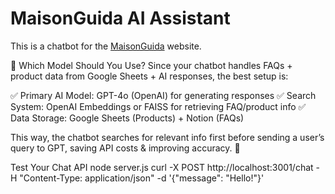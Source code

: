 # MaisonGuida AI Assistant

This is a chatbot for the [MaisonGuida](https://maisonguida.com) website.

🚀 Which Model Should You Use?
Since your chatbot handles FAQs + product data from Google Sheets + AI responses, the best setup is:

✅ Primary AI Model: GPT-4o (OpenAI) for generating responses
✅ Search System: OpenAI Embeddings or FAISS for retrieving FAQ/product info
✅ Data Storage: Google Sheets (Products) + Notion (FAQs)

This way, the chatbot searches for relevant info first before sending a user’s query to GPT, saving API costs & improving accuracy. 🚀

Test Your Chat API
node server.js
curl -X POST http://localhost:3001/chat -H "Content-Type: application/json" -d '{"message": "Hello!"}'
